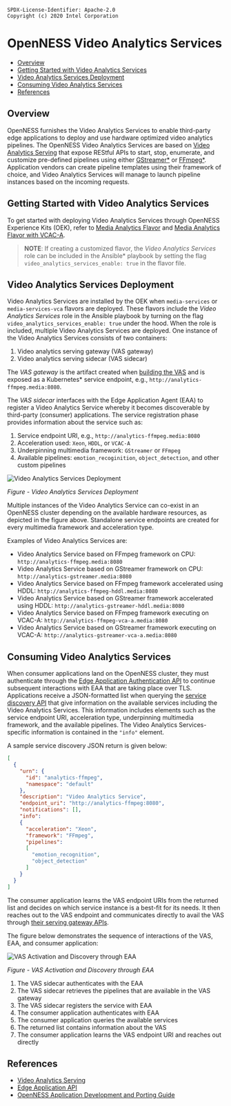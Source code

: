 
```text
SPDX-License-Identifier: Apache-2.0
Copyright (c) 2020 Intel Corporation
```
<!-- omit in toc -->
# OpenNESS Video Analytics Services
- [Overview](#overview)
- [Getting Started with Video Analytics Services](#getting-started-with-video-analytics-services)
- [Video Analytics Services Deployment](#video-analytics-services-deployment)
- [Consuming Video Analytics Services](#consuming-video-analytics-services)
- [References](#references)

## Overview
OpenNESS furnishes the Video Analytics Services to enable third-party edge applications to deploy and use hardware optimized video analytics pipelines. The OpenNESS Video Analytics Services are based on [Video Analytics Serving](https://github.com/intel/video-analytics-serving) that expose REStful APIs to start, stop, enumerate, and customize pre-defined pipelines using either [GStreamer\*](https://github.com/OpenVisualCloud/Dockerfiles/blob/master/doc/ffmpeg.md) or [FFmpeg\*](https://github.com/OpenVisualCloud/Dockerfiles/blob/master/doc/ffmpeg.md). Application vendors can create pipeline templates using their framework of choice, and Video Analytics Services will manage to launch pipeline instances based on the incoming requests.

## Getting Started with Video Analytics Services

To get started with deploying Video Analytics Services through OpenNESS Experience Kits (OEK), refer to [Media Analytics Flavor](../flavors.md#media-analytics-flavor) and [Media Analytics Flavor with VCAC-A](../flavors.md#media-analytics-flavor-with-vcac-a).

> **NOTE**: If creating a customized flavor, the *Video Analytics Services* role can be included in the Ansible\* playbook by setting the flag `video_analytics_services_enable: true` in the flavor file.

## Video Analytics Services Deployment
Video Analytics Services are installed by the OEK when `media-services` or `media-services-vca` flavors are deployed. These flavors include the *Video Analytics Services* role in the Ansible playbook by turning on the flag `video_analytics_services_enable: true` under the hood. When the role is included, multiple Video Analytics Services are deployed. One instance of the Video Analytics Services consists of two containers:
1. Video analytics serving gateway (VAS gateway)
2. Video analytics serving sidecar (VAS sidecar)

The *VAS gateway* is the artifact created when [building the VAS](https://github.com/intel/video-analytics-serving#building) and is exposed as a Kubernetes\* service endpoint, e.g., `http://analytics-ffmpeg.media:8080`.

The *VAS sidecar* interfaces with the Edge Application Agent (EAA) to register a Video Analytics Service whereby it becomes discoverable by third-party (consumer) applications. The service registration phase provides information about the service such as:
1. Service endpoint URI, e.g., `http://analytics-ffmpeg.media:8080`
2. Acceleration used: `Xeon`, `HDDL`, or `VCAC-A`
3. Underpinning multimedia framework: `GStreamer` or `FFmpeg`
4. Available pipelines: `emotion_recoginition`, `object_detection`, and other custom pipelines

![Video Analytics Services Deployment](va-service-images/va-services-deployment.png)

_Figure - Video Analytics Services Deployment_

Multiple instances of the Video Analytics Service can co-exist in an OpenNESS cluster depending on the available hardware resources, as depicted in the figure above. Standalone service endpoints are created for every multimedia framework and acceleration type.

Examples of Video Analytics Services are:
- Video Analytics Service based on FFmpeg framework on CPU: `http://analytics-ffmpeg.media:8080`
- Video Analytics Service based on GStreamer framework on CPU: `http://analytics-gstreamer.media:8080`
- Video Analytics Service based on FFmpeg framework accelerated using HDDL: `http://analytics-ffmpeg-hddl.media:8080`
- Video Analytics Service based on GStreamer framework accelerated using HDDL: `http://analytics-gstreamer-hddl.media:8080`
- Video Analytics Service based on FFmpeg framework executing on VCAC-A: `http://analytics-ffmpeg-vca-a.media:8080`
- Video Analytics Service based on GStreamer framework executing on VCAC-A: `http://analytics-gstreamer-vca-a.media:8080`

## Consuming Video Analytics Services
When consumer applications land on the OpenNESS cluster, they must authenticate through the [Edge Application Authentication API](https://www.openness.org/api-documentation/?api=auth) to continue subsequent interactions with EAA that are taking place over TLS. Applications receive a JSON-formatted list when querying the [service discovery API](https://www.openness.org/api-documentation/?api=eaa#/Eaa/GetServices) that give information on the available services including the Video Analytics Services. This information includes elements such as the service endpoint URI, acceleration type, underpinning multimedia framework, and the available pipelines. The Video Analytics Services-specific information is contained in the `"info"` element.

A sample service discovery JSON return is given below:
```json
[
  {
    "urn": {
      "id": "analytics-ffmpeg",
      "namespace": "default"
    },
    "description": "Video Analytics Service",
    "endpoint_uri": "http://analytics-ffmpeg:8080",
    "notifications": [],
    "info":
    {
      "acceleration": "Xeon",
      "framework": "FFmpeg",
      "pipelines":
      [
        "emotion_recognition",
        "object_detection"
      ]
    }
  }
]
```

The consumer application learns the VAS endpoint URIs from the returned list and decides on which service instance is a best-fit for its needs. It then reaches out to the VAS endpoint and communicates directly to avail the VAS through [their serving gateway APIs](https://github.com/intel/video-analytics-serving#interfaces).

The figure below demonstrates the sequence of interactions of the VAS, EAA, and consumer application:

![VAS Activation and Discovery through EAA](va-service-images/va-services-flow.png)

_Figure - VAS Activation and Discovery through EAA_

1. The VAS sidecar authenticates with the EAA
2. The VAS sidecar retrieves the pipelines that are available in the VAS gateway
3. The VAS sidecar registers the service with EAA
4. The consumer application authenticates with EAA
5. The consumer application queries the available services
6. The returned list contains information about the VAS
7. The consumer application learns the VAS endpoint URI and reaches out directly

## References
* [Video Analytics Serving](https://github.com/intel/video-analytics-serving)
* [Edge Application API](https://www.openness.org/api-documentation/?api=eaa)
* [OpenNESS Application Development and Porting Guide](./openness_appguide)
